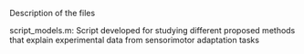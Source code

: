Description of the files

script_models.m: Script developed for studying different proposed methods that explain experimental data from sensorimotor adaptation tasks
